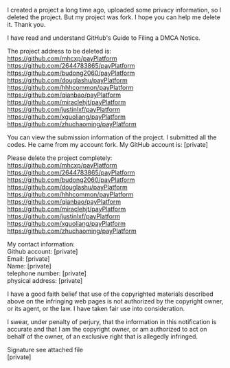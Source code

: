 I created a project a long time ago, uploaded some privacy information, so I deleted the project. But my project was fork. I hope you can help me delete it. Thank you.

I have read and understand GitHub's Guide to Filing a DMCA Notice.

The project address to be deleted is:  
https://github.com/mhcxp/payPlatform  
https://github.com/2644783865/payPlatform  
https://github.com/budong2060/payPlatform  
https://github.com/douglashu/payPlatform  
https://github.com/hhhcommon/payPlatform  
https://github.com/qianbao/payPlatform  
https://github.com/miraclehjt/payPlatform  
https://github.com/justinlxf/payPlatform  
https://github.com/xguoliang/payPlatform  
https://github.com/zhuchaoming/payPlatform  

You can view the submission information of the project. I submitted all the codes. He came from my account fork. My GitHub account is: [private]

Please delete the project completely:  
https://github.com/mhcxp/payPlatform  
https://github.com/2644783865/payPlatform  
https://github.com/budong2060/payPlatform  
https://github.com/douglashu/payPlatform  
https://github.com/hhhcommon/payPlatform  
https://github.com/qianbao/payPlatform  
https://github.com/miraclehjt/payPlatform  
https://github.com/justinlxf/payPlatform  
https://github.com/xguoliang/payPlatform  
https://github.com/zhuchaoming/payPlatform  

My contact information:  
Github account: [private]  
Email: [private]  
Name: [private]  
telephone number: [private]  
physical address: [private]

I have a good faith belief that use of the copyrighted materials described above on the infringing web pages is not authorized by the copyright owner, or its agent, or the law. I have taken fair use into consideration.

I swear, under penalty of perjury, that the information in this notification is accurate and that I am the copyright owner, or am authorized to act on behalf of the owner, of an exclusive right that is allegedly infringed.

Signature see attached file  
[private]
